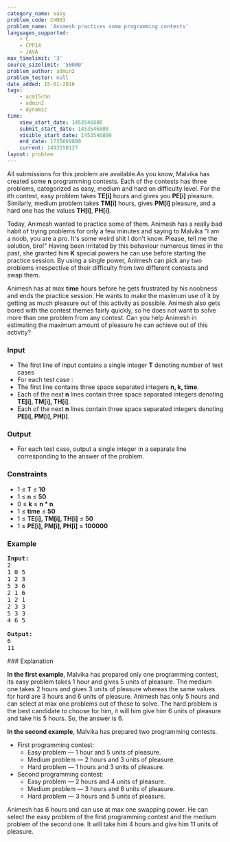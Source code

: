 ```yaml
---
category_name: easy
problem_code: CHN03
problem_name: 'Animesh practices some programming contests'
languages_supported:
    - C
    - CPP14
    - JAVA
max_timelimit: '3'
source_sizelimit: '50000'
problem_author: admin2
problem_tester: null
date_added: 15-01-2016
tags:
    - acm15chn
    - admin2
    - dynamic
time:
    view_start_date: 1453546800
    submit_start_date: 1453546800
    visible_start_date: 1453546800
    end_date: 1735669800
    current: 1493558127
layout: problem
---
```

All submissions for this problem are available.As you know, Malvika has created some **n** programming contests. Each of the contests has three problems, categorized as easy, medium and hard on difficulty level. For the **i**th contest, easy problem takes **TE\[i\]** hours and gives you **PE\[i\]** pleasure. Similarly, medium problem takes **TM\[i\]** hours, gives **PM\[i\]** pleasure, and a hard one has the values **TH\[i\]**, **PH\[i\]**.

Today, Animesh wanted to practice some of them. Animesh has a really bad habit of trying problems for only a few minutes and saying to Malvika "I am a noob, you are a pro. It's some weird shit I don't know. Please, tell me the solution, bro!" Having been irritated by this behaviour numerous times in the past, she granted him **K** special powers he can use before starting the practice session. By using a single power, Animesh can pick any two problems irrespective of their difficulty from two different contests and swap them.

Animesh has at max **time** hours before he gets frustrated by his noobness and ends the practice session. He wants to make the maximum use of it by getting as much pleasure out of this activity as possible. Animesh also gets bored with the contest themes fairly quickly, so he does not want to solve more than one problem from any contest. Can you help Animesh in estimating the maximum amount of pleasure he can achieve out of this activity?

### Input

- The first line of input contains a single integer **T** denoting number of test cases
- For each test case :
- The first line contains three space separated integers **n, k, time**.
- Each of the next **n** lines contain three space separated integers denoting **TE\[i\], TM\[i\], TH\[i\]**.
- Each of the next **n** lines contain three space separated integers denoting **PE\[i\], PM\[i\], PH\[i\]**.


### Output

- For each test case, output a single integer in a separate line corresponding to the answer of the problem.

### Constraints

- 1 ≤ **T** ≤ **10**
- 1 ≤ **n** ≤ **50**
- 0 ≤ **k** ≤ **n \* n**
- 1 ≤ **time** ≤ **50**
- 1 ≤ **TE\[i\], TM\[i\], TH\[i\]** ≤ **50**
- 1 ≤ **PE\[i\], PM\[i\], PH\[i\]** ≤ **100000**

### Example

<pre><b>Input:</b>
2
1 0 5
1 2 3
5 3 6
2 1 6
1 2 1
2 3 3
5 3 3
4 6 5

<b>Output:</b>
6
11
</pre>### Explanation

**In the first example**, Malvika has prepared only one programming contest, its easy problem takes 1 hour and gives 5 units of pleasure. The medium one takes 2 hours and gives 3 units of pleasure whereas the same values for hard are 3 hours and 6 units of pleasure. Animesh has only 5 hours and can select at max one problems out of these to solve. The hard problem is the best candidate to choose for him, it will him give him 6 units of pleasure and take his 5 hours. So, the answer is 6.

**In the second example**, Malvika has prepared two programming contests.

- First programming contest: 
  - Easy problem — 1 hour and 5 units of pleasure.
  - Medium problem — 2 hours and 3 units of pleasure.
  - Hard problem — 1 hours and 3 units of pleasure.
- Second programming contest: 
  - Easy problem — 2 hours and 4 units of pleasure.
  - Medium problem — 3 hours and 6 units of pleasure.
  - Hard problem — 3 hours and 5 units of pleasure.

Animesh has 6 hours and can use at max one swapping power. He can select the easy problem of the first programming contest and the medium problem of the second one. It will take him 4 hours and give him 11 units of pleasure.
